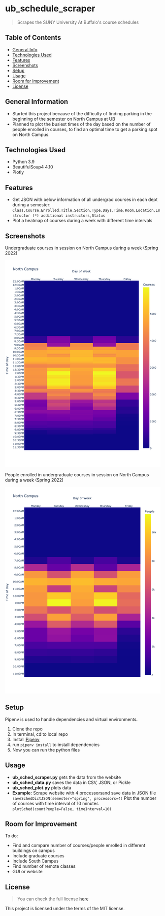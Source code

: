 
# ub_schedule_scraper
> Scrapes the SUNY University At Buffalo's course schedules

## Table of Contents
* [General Info](#general-information)
* [Technologies Used](#technologies-used)
* [Features](#features)
* [Screenshots](#screenshots)
* [Setup](#setup)
* [Usage](#usage)
* [Room for Improvement](#room-for-improvement)
* [License](#license)


## General Information
- Started this project because of the difficulty of finding parking in the beginning of the semester on North Campus at UB
- Planned to plot the busiest times of the day based on the number of people enrolled in courses, to find an optimal time to get a parking spot on North Campus. 


## Technologies Used
- Python 3.9
- BeautifulSoup4 4.10
- Plotly 



## Features
- Get JSON with below information of all undergrad courses in each dept during a semester:
`Class,Course,Enrolled,Title,Section,Type,Days,Time,Room,Location,Instructor (*) additional instructors,Status`
- Plot a heatmap of courses during a week with different time intervals


## Screenshots
Undergraduate courses in session on North Campus during a week (Spring 2022)

![courses1-png](./plots/courses1.png)

People enrolled in undergraduate courses in session on North Campus during a week (Spring 2022)

![enrolled1-png](./plots/enrolled1.png)

## Setup
Pipenv is used to handle dependencies and virtual environments.
1. Clone the repo
2. In terminal, cd to local repo
3. Install [Pipenv](https://pipenv.pypa.io/en/latest/install/)
4. run `pipenv install` to install dependencies
5. Now you can run the python files


## Usage
* **ub_sched_scraper.py** gets the data from the website
* **ub_sched_data.py** saves the data in CSV, JSON, or Pickle
* **ub_sched_plot.py** plots data
* **Example:**
Scrape website with 4 processorsand save data in JSON file
`saveSchedDictJSON(semester="spring", processors=4)` 
Plot the number of courses with time interval of 10 minutes
`plotSched(countPeople=False, timeInterval=10)
`


## Room for Improvement

To do:
- Find and compare number of courses/people enrolled in different buildings on campus
- Include graduate courses
- Include South Campus
- Find number of remote classes
- GUI or website


## License
>You can check the full license [here](https://github.com/achen236/ub_schedule_scraper/blob/master/LICENSE)
>
This project is licensed under the terms of the MIT license.
